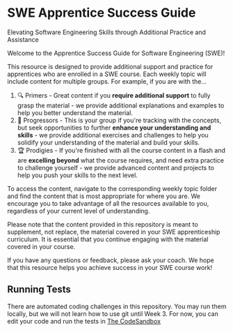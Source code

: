 # SWE Apprentice Success Guide
Elevating Software Engineering Skills through Additional Practice and Assistance

Welcome to the Apprentice Success Guide for Software Engineering (SWE)!

This resource is designed to provide additional support and practice for apprentices who are enrolled in a SWE course. Each weekly topic will include content for multiple groups. For example, if you are with the...

1. 🔍 Primers - Great content if you **require additional support** to fully grasp the material - we provide additional explanations and examples to help you better understand the material.
2. 🚀 Progressors - This is your group if you're tracking with the concepts, but seek opportunities to further **enhance your understanding and skills** - we provide additional exercises and challenges to help you solidify your understanding of the material and build your skills.
3. 🏆 Prodigies - If you're finished with all the course content in a flash and are **excelling beyond** what the course requires, and need extra practice to challenge yourself - we provide advanced content and projects to help you push your skills to the next level.

To access the content, navigate to the corresponding weekly topic folder and find the content that is most appropriate for where you are. We encourage you to take advantage of all the resources available to you, regardless of your current level of understanding.

Please note that the content provided in this repository is meant to supplement, not replace, the material covered in your SWE apprenticeship curriculum. It is essential that you continue engaging with the material covered in your course.

If you have any questions or feedback, please ask your coach. We hope that this resource helps you achieve success in your SWE course work!

## Running Tests
There are automated coding challenges in this repository. You may run them locally, but we will not learn how to use git until Week 3. For now, you can edit your code and run the tests in [The CodeSandbox](https://codesandbox.io/p/github/MultiverseLearningProducts/SWE-APPRENTICE-SUCCESS/SWE-APPRENTICE-SUCCESS?file=%2F01%2F1-primers%2Findex.js)
